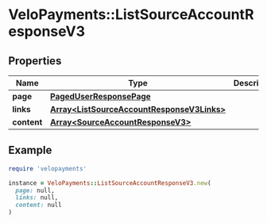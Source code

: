 # VeloPayments::ListSourceAccountResponseV3

## Properties

| Name | Type | Description | Notes |
| ---- | ---- | ----------- | ----- |
| **page** | [**PagedUserResponsePage**](PagedUserResponsePage.md) |  | [optional] |
| **links** | [**Array&lt;ListSourceAccountResponseV3Links&gt;**](ListSourceAccountResponseV3Links.md) |  | [optional] |
| **content** | [**Array&lt;SourceAccountResponseV3&gt;**](SourceAccountResponseV3.md) |  | [optional] |

## Example

```ruby
require 'velopayments'

instance = VeloPayments::ListSourceAccountResponseV3.new(
  page: null,
  links: null,
  content: null
)
```


